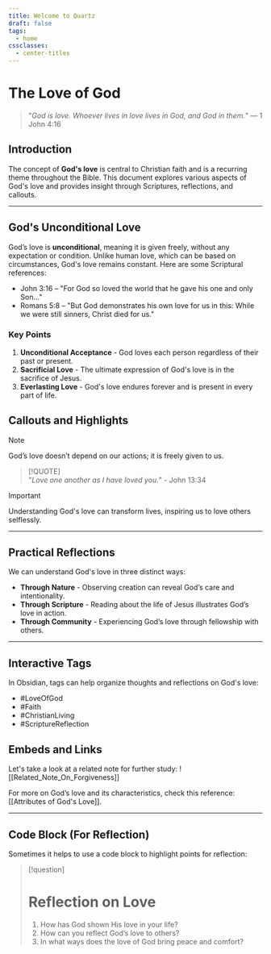 ```yaml
---
title: Welcome to Quartz
draft: false
tags:
  - home
cssclasses:
  - center-titles
---
```

# The Love of God

> "_God is love. Whoever lives in love lives in God, and God in them._" — 1 John 4:16

## Introduction
The concept of **God's love** is central to Christian faith and is a recurring theme throughout the Bible. This document explores various aspects of God's love and provides insight through Scriptures, reflections, and callouts.

---

## God's Unconditional Love

God’s love is **unconditional**, meaning it is given freely, without any expectation or condition. Unlike human love, which can be based on circumstances, God's love remains constant. Here are some Scriptural references:

- John 3:16 – "For God so loved the world that he gave his one and only Son..."
- Romans 5:8 – "But God demonstrates his own love for us in this: While we were still sinners, Christ died for us."

### Key Points

1. **Unconditional Acceptance** - God loves each person regardless of their past or present.
2. **Sacrificial Love** - The ultimate expression of God's love is in the sacrifice of Jesus.
3. **Everlasting Love** - God's love endures forever and is present in every part of life.

## Callouts and Highlights

> [!NOTE]  
> God’s love doesn’t depend on our actions; it is freely given to us.

> [!QUOTE]  
> "_Love one another as I have loved you._" - John 13:34

> [!IMPORTANT]  
> Understanding God's love can transform lives, inspiring us to love others selflessly.

---

## Practical Reflections

We can understand God's love in three distinct ways:

- **Through Nature** - Observing creation can reveal God’s care and intentionality.
- **Through Scripture** - Reading about the life of Jesus illustrates God’s love in action.
- **Through Community** - Experiencing God’s love through fellowship with others.

---

## Interactive Tags
In Obsidian, tags can help organize thoughts and reflections on God's love:
- #LoveOfGod
- #Faith
- #ChristianLiving
- #ScriptureReflection

## Embeds and Links

Let's take a look at a related note for further study: ![[Related_Note_On_Forgiveness]]

For more on God’s love and its characteristics, check this reference: [[Attributes of God's Love]].

---

## Code Block (For Reflection)

Sometimes it helps to use a code block to highlight points for reflection:

> [!question]
> # Reflection on Love
> 1. How has God shown His love in your life?
> 2. How can you reflect God’s love to others?
> 3. In what ways does the love of God bring peace and comfort?
